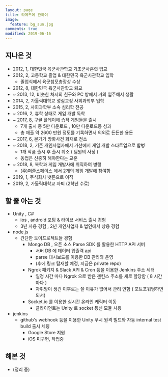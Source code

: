 ```yaml
---
layout: page
title: 라메드에 관하여
image:
  feature: bg_sun.jpg
comments: true
modified: 2019-06-16
---
```


## 지나온 것

- 2012, 1, 대한민국 육군사관학교 기초군사훈련 입교
- 2012, 2, 고등학교 졸업 & 대한민국 육군사관학교 입학 
  - 졸업식에서 육군참모총장상 수상
- 2012, 8, 대한민국 육군사관학교 퇴교
- ~ 2013, 12, 비슷한 처지의 친구와 PC 방에서 거의 입주해서 생활 
- 2014, 2, 가톨릭대학교 성심교정 사회과학부 입학
- 2015, 2, 사회과학부 소속 심리학 전공
- ~ 2016, 2, 휴학 상태로 게임 개발 독학 
- ~ 2017, 8, 구글 플레이에 습작 게임들을 출시
  - 7개 출시 중 5만 다운로드 , 10만 다운로드등 성과
  - 총 매출 약 2600 만원 정도를 기록하면서 의외로 든든한 용돈
- ~ 2017, 6, 본가가 방화사건 화재로 전소 
- ~ 2018, 2, 기존 개인사업자에서 가산에서 게임 개발 스타트업으로 합병
  - 1개 작품 출시 후 출시 취소 ( 팀원의 사정 )
  - 동업은 신중히 해야한다는 교훈
- ~ 2018, 8, 복학과 게임 개발사에 취직하여 병행
  - (주)퍼즐스페이스 에서 2개의 게임 개발에 참여함 
- 2019, 1, 주식회사 뱃돈으로 이직
- 2019, 2, 가톨릭대학교 자퇴 (2학년 수료) 


## 할 줄 아는 것
- Unity , C# 
  - ios , android 포팅 & 라이브 서비스 출시 경험 
  - 3년 사용 경험 , 2년 개인사업자 & 법인에서 상용 경험 
- node.js 
  - 간단한 토이프로젝트들 경험
    - Mongo DB , 오픈 소스 Parse SDK 를 활용한 HTTP API 서버 
      - 서버 DB 에 데이터 입출력 api 
      - parse 대시보드를 이용한 DB 관리와 운영
      - (후에 링크 탑재할 예정, 지금은 private repo)
    - Ngrok 패키지 & Slack API & Cron 등을 이용한 Jenkins 주소 세터
      - 일정 시간 마다 Ngrok 으로 받은 젠킨스 주소를 새로 할당함 ( 8 시간 마다 )
      - 자취방이 생긴 이후로는 쓸 이유가 없어서 관리 안함 ( 포트포워딩하면 되서)
    - Socket.io 를 이용한 실시간 온라인 케릭터 이동 
      - 클라이언트는 Unity 로 socket 통신 모듈 사용 
- jenkins 
  - github's webhook 등을 이용한 Unity 푸시 원격 빌드와 자동 internal test build 출시 세팅
    - Google Store 지원
    - iOS 미구현, 작업중 
  

## 해본 것 
- (정리 중)